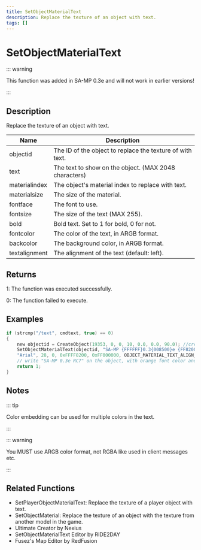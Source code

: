 ```yaml
---
title: SetObjectMaterialText
description: Replace the texture of an object with text.
tags: []
---
```


# SetObjectMaterialText

<TagLinks />

::: warning

This function was added in SA-MP 0.3e and will not work in earlier versions!

:::

## Description

Replace the texture of an object with text.


| Name | Description |
|------|-------------|
|objectid | The ID of the object to replace the texture of with text.|
|text | The text to show on the object. (MAX 2048 characters)|
|materialindex | The object's material index to replace with text.|
|materialsize | The size of the material.|
|fontface | The font to use.|
|fontsize | The size of the text (MAX 255).|
|bold | Bold text. Set to 1 for bold, 0 for not.|
|fontcolor | The color of the text, in ARGB format.|
|backcolor | The background color, in ARGB format.|
|textalignment | The alignment of the text (default: left).|


## Returns

 1: The function was executed successfully. 

 0: The function failed to execute. 


## Examples


```c
if (strcmp("/text", cmdtext, true) == 0)
{
    new objectid = CreateObject(19353, 0, 0, 10, 0.0, 0.0, 90.0); //create the object
    SetObjectMaterialText(objectid, "SA-MP {FFFFFF}0.3{008500}e {FF8200}RC7", 0, OBJECT_MATERIAL_SIZE_256x128,
    "Arial", 28, 0, 0xFFFF8200, 0xFF000000, OBJECT_MATERIAL_TEXT_ALIGN_CENTER);
    // write "SA-MP 0.3e RC7" on the object, with orange font color and black background
    return 1;
}
```


## Notes

::: tip

Color embedding can be used for multiple colors in the text.

:::


::: warning

You MUST use ARGB color format, not RGBA like used in client messages etc.

:::


## Related Functions


-  SetPlayerObjectMaterialText: Replace the texture of a player object with text.
-  SetObjectMaterial: Replace the texture of an object with the texture from another model in the game.
-  Ultimate Creator by Nexius
-  SetObjectMaterialText Editor by RIDE2DAY
-  Fusez's Map Editor by RedFusion